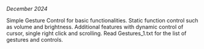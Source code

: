 _December 2024_

Simple Gesture Control for basic functionalities. 
Static function control such as volume and brightness.
Additional features with dynamic control of cursor, single right click and scrolling. Read Gestures_1.txt for the list of gestures and controls.
